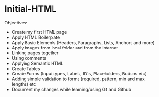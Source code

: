 # Initial-HTML

Objectives:

- Create my first HTML page
- Apply HTML Boilerplate
- Apply Basic Elements (Headers, Paragraphs, Lists, Anchors and more)
- Apply images from local folder and from the internet
- Linking pages together
- Using comments
- Applying Semantic HTML
- Create Tables
- Create Forms (Input types, Labels, ID's, Placeholders, Buttons etc)
- Adding simple validation to forms (required, pattern, min and max lengths) etc
- Document my changes while learning/using Git and Github
